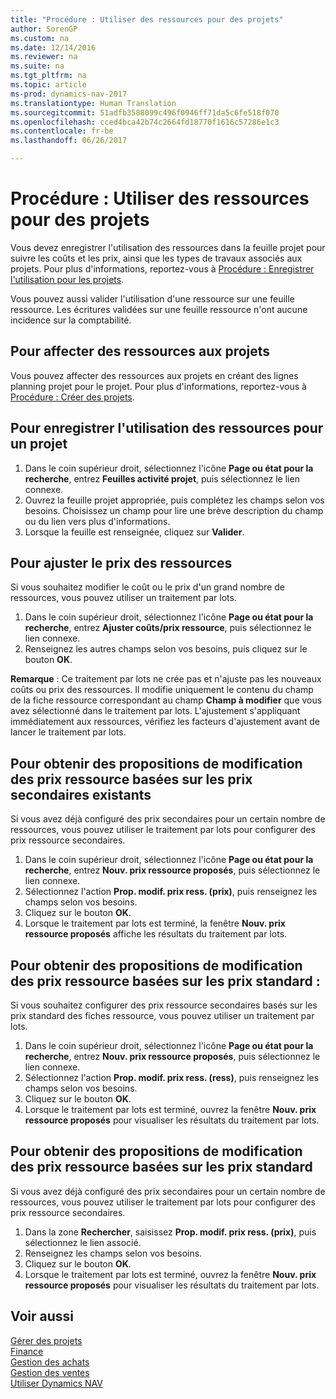 ```yaml
---
title: "Procédure : Utiliser des ressources pour des projets"
author: SorenGP
ms.custom: na
ms.date: 12/14/2016
ms.reviewer: na
ms.suite: na
ms.tgt_pltfrm: na
ms.topic: article
ms-prod: dynamics-nav-2017
ms.translationtype: Human Translation
ms.sourcegitcommit: 51adfb3588099c496f0946ff71da5c6fe518f070
ms.openlocfilehash: cced4bca42b74c2664fd18770f1616c57286e1c3
ms.contentlocale: fr-be
ms.lasthandoff: 06/26/2017

---
```


# <a name="how-to-use-resources-for-jobs"></a>Procédure : Utiliser des ressources pour des projets
Vous devez enregistrer l'utilisation des ressources dans la feuille projet pour suivre les coûts et les prix, ainsi que les types de travaux associés aux projets. Pour plus d'informations, reportez-vous à [Procédure : Enregistrer l'utilisation pour les projets](projects-how-record-job-usage.md).

Vous pouvez aussi valider l'utilisation d'une ressource sur une feuille ressource. Les écritures validées sur une feuille ressource n'ont aucune incidence sur la comptabilité.

## <a name="to-assign-resources-to-jobs"></a>Pour affecter des ressources aux projets
Vous pouvez affecter des ressources aux projets en créant des lignes planning projet pour le projet. Pour plus d'informations, reportez-vous à [Procédure : Créer des projets](projects-how-create-jobs.md).

## <a name="to-record-resource-usage-for-a-job"></a>Pour enregistrer l'utilisation des ressources pour un projet

1. Dans le coin supérieur droit, sélectionnez l'icône **Page ou état pour la recherche**, entrez **Feuilles activité projet**, puis sélectionnez le lien connexe.
2. Ouvrez la feuille projet appropriée, puis complétez les champs selon vos besoins. Choisissez un champ pour lire une brève description du champ ou du lien vers plus d'informations.
3. Lorsque la feuille est renseignée, cliquez sur **Valider**.

## <a name="to-adjust-resource-prices"></a>Pour ajuster le prix des ressources  
Si vous souhaitez modifier le coût ou le prix d'un grand nombre de ressources, vous pouvez utiliser un traitement par lots.  

1. Dans le coin supérieur droit, sélectionnez l'icône **Page ou état pour la recherche**, entrez **Ajuster coûts/prix ressource**, puis sélectionnez le lien connexe.
2. Renseignez les autres champs selon vos besoins, puis cliquez sur le bouton **OK**.

**Remarque** : Ce traitement par lots ne crée pas et n'ajuste pas les nouveaux coûts ou prix des ressources. Il modifie uniquement le contenu du champ de la fiche ressource correspondant au champ **Champ à modifier** que vous avez sélectionné dans le traitement par lots. L'ajustement s'appliquant immédiatement aux ressources, vérifiez les facteurs d'ajustement avant de lancer le traitement par lots.

## <a name="to-get-resource-price-change-suggestions-based-on-existing-alternate-prices"></a>Pour obtenir des propositions de modification des prix ressource basées sur les prix secondaires existants  
Si vous avez déjà configuré des prix secondaires pour un certain nombre de ressources, vous pouvez utiliser le traitement par lots pour configurer des prix ressource secondaires.

1. Dans le coin supérieur droit, sélectionnez l'icône **Page ou état pour la recherche**, entrez **Nouv. prix ressource proposés**, puis sélectionnez le lien connexe.
2. Sélectionnez l'action **Prop. modif. prix ress. (prix)**, puis renseignez les champs selon vos besoins.
3. Cliquez sur le bouton **OK**.  
4. Lorsque le traitement par lots est terminé, la fenêtre **Nouv. prix ressource proposés** affiche les résultats du traitement par lots.

## <a name="to-get-resource-price-change-suggestions-based-on-standard-prices"></a>Pour obtenir des propositions de modification des prix ressource basées sur les prix standard :  
Si vous souhaitez configurer des prix ressource secondaires basés sur les prix standard des fiches ressource, vous pouvez utiliser un traitement par lots.  

1. Dans le coin supérieur droit, sélectionnez l'icône **Page ou état pour la recherche**, entrez **Nouv. prix ressource proposés**, puis sélectionnez le lien connexe.
2. Sélectionnez l'action **Prop. modif. prix ress. (ress)**, puis renseignez les champs selon vos besoins.  
3. Cliquez sur le bouton **OK**.  
4. Lorsque le traitement par lots est terminé, ouvrez la fenêtre **Nouv. prix ressource proposés** pour visualiser les résultats du traitement par lots.

## <a name="to-get-resource-price-change-suggestions-based-on-alternate-prices"></a>Pour obtenir des propositions de modification des prix ressource basées sur les prix standard  
Si vous avez déjà configuré des prix secondaires pour un certain nombre de ressources, vous pouvez utiliser le traitement par lots pour configurer des prix ressource secondaires.

1. Dans la zone **Rechercher**, saisissez **Prop. modif. prix ress. (prix)**, puis sélectionnez le lien associé.  
2. Renseignez les champs selon vos besoins.
3. Cliquez sur le bouton **OK**.  
4. Lorsque le traitement par lots est terminé, ouvrez la fenêtre **Nouv. prix ressource proposés** pour visualiser les résultats du traitement par lots.

## <a name="see-also"></a>Voir aussi
[Gérer des projets](projects-manage-projects.md)  
[Finance](finance-setup.md)  
[Gestion des achats](purchasing-manage-purchasing.md)         
[Gestion des ventes](sales-manage-sales.md)     
[Utiliser Dynamics NAV](ui-work-product.md)  

